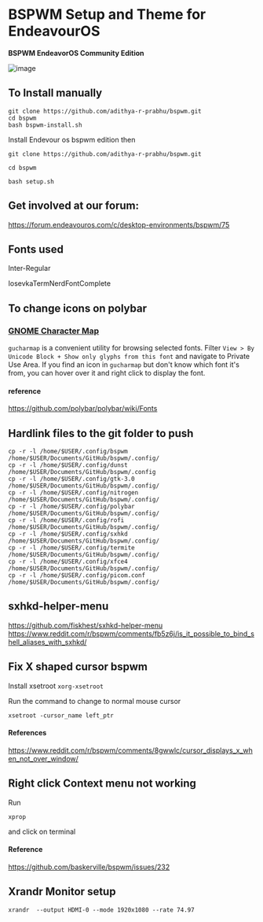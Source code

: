 # BSPWM Setup and Theme for EndeavourOS
**BSPWM EndeavorOS Community Edition**

<!-- <img src="https://user-images.githubusercontent.com/83577193/151338147-81198c76-1e74-4dea-84a3-063717ef6ce3.png" alt="bspwm" style="width:200%;"/>
 -->
 
 ![image](https://user-images.githubusercontent.com/83577193/151557941-c7a88bc2-9e47-4a93-9b9e-d7e72cea26ae.png)

<!-- Code that was here by default  -->

## To Install manually

    git clone https://github.com/adithya-r-prabhu/bspwm.git
    cd bspwm
    bash bspwm-install.sh
   
<!-- ## Contained In The Script
    cp -R .config/* ~/.config/
        
    cp .gtkrc-2.0 ~/.gtkrc-2.0
    
    chmod -R +x ~/.config/bspwm/scripts
        
    yay -Syu --needed --noconfirm - < packages-repository.txt
    
    dbus-launch dconf load / < xed.dconf -->
    
<!--  Code that was here by default  ends -->

 Install Endevour os bspwm edition then 
 
    git clone https://github.com/adithya-r-prabhu/bspwm.git

    cd bspwm

    bash setup.sh
  
 
## Get involved at our forum:
https://forum.endeavouros.com/c/desktop-environments/bspwm/75

## Fonts used 
Inter-Regular

IosevkaTermNerdFontComplete

## To change icons on polybar

### [GNOME Character Map](https://en.wikipedia.org/wiki/GNOME_Character_Map) 
`gucharmap` is a convenient utility for browsing selected fonts. Filter `View > By Unicode Block + Show only glyphs from this font` and navigate to Private Use Area.
If you find an icon in `gucharmap` but don't know which font it's from, you can hover over it and right click to display the font.

#### reference 

https://github.com/polybar/polybar/wiki/Fonts


## Hardlink files to the git folder to push
```
cp -r -l /home/$USER/.config/bspwm /home/$USER/Documents/GitHub/bspwm/.config/
cp -r -l /home/$USER/.config/dunst /home/$USER/Documents/GitHub/bspwm/.config
cp -r -l /home/$USER/.config/gtk-3.0  /home/$USER/Documents/GitHub/bspwm/.config/
cp -r -l /home/$USER/.config/nitrogen  /home/$USER/Documents/GitHub/bspwm/.config/
cp -r -l /home/$USER/.config/polybar  /home/$USER/Documents/GitHub/bspwm/.config/
cp -r -l /home/$USER/.config/rofi  /home/$USER/Documents/GitHub/bspwm/.config/
cp -r -l /home/$USER/.config/sxhkd  /home/$USER/Documents/GitHub/bspwm/.config/
cp -r -l /home/$USER/.config/termite  /home/$USER/Documents/GitHub/bspwm/.config/
cp -r -l /home/$USER/.config/xfce4  /home/$USER/Documents/GitHub/bspwm/.config/
cp -r -l /home/$USER/.config/picom.conf /home/$USER/Documents/GitHub/bspwm/.config/
```

## sxhkd-helper-menu

https://github.com/fiskhest/sxhkd-helper-menu
https://www.reddit.com/r/bspwm/comments/fb5z6j/is_it_possible_to_bind_shell_aliases_with_sxhkd/

## Fix X shaped cursor bspwm
Install xsetroot
```xorg-xsetroot```

Run the command to change to normal mouse cursor

```xsetroot -cursor_name left_ptr```

#### References
https://www.reddit.com/r/bspwm/comments/8gwwlc/cursor_displays_x_when_not_over_window/


## Right click Context menu not working
Run
```
xprop
```
and click on terminal

#### Reference 
https://github.com/baskerville/bspwm/issues/232

## Xrandr Monitor setup
```
xrandr  --output HDMI-0 --mode 1920x1080 --rate 74.97
```
